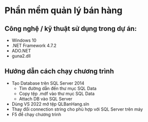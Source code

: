 # Phần mềm quản lý bán hàng
## Công nghệ / kỹ thuật sử dụng trong dự án:
+ Windows 10
+ .NET Framework 4.7.2
+ ADO.NET
+ guna2.dll

## Hướng dẫn cách chạy chương trình
+ Tạo Database trên SQL Server 2014
  + Tìm đường dẫn đến thư mục SQL Data
  + Copy tệp .mdf vào thư mục SQL Data
  + Attach DB vào SQL Server
+ Dùng VS 2022 mở tệp QLBanHang.sln
+ Thay đổi connection string cho phù hợp với SQL Server trên máy
+ F5 để chạy chương trình
